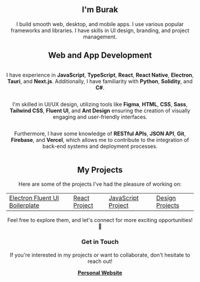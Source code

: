 <!-- Introduction -->
<div align="center">
  <h2>I'm Burak</h2>
  <p>I build smooth web, desktop, and mobile apps. I use various popular frameworks
and libraries. I have skills in UI design, branding, and project management.</p>
</div>

<!-- Skills and Technologies -->
<div align="center">
  <h2>Web and App Development</h2>
  
  <p style="display: inline-block; vertical-align: middle;">
    I have experience in
    <b>JavaScript</b>, 
    <b>TypeScript</b>, 
    <b>React</b>, 
    <b>React Native</b>, 
    <b>Electron</b>, 
    <b>Tauri</b>, and
    <b>Next.js</b>.
    Additionally, I have familiarity with
    <b>Python</b>, 
    <b>Solidity</b>, and
    <b>C#</b>.

  <p style="display: inline-block; vertical-align: middle;">
    I'm skilled in UI/UX design, utilizing tools like 
    <b>Figma</b>, 
    <b>HTML</b>, 
    <b>CSS</b>, 
    <b>Sass</b>, 
    <b>Tailwind CSS</b>, 
    <b>Fluent UI</b>, and
    <b>Ant Design</b>
    ensuring the creation of visually engaging and user-friendly interfaces.
  </p>
    
  <p style="display: inline-block; vertical-align: middle;">
    Furthermore, I have some knowledge of
    <b>RESTful APIs</b>,
    <b>JSON API</b>, 
    <b>Git</b>, 
    <b>Firebase</b>, and
    <b>Vercel</b>,
    which allows me to contribute to the integration of back-end systems and deployment processes.
  </p>
</div>

<!-- Projects Section -->
<div align="center">
  <h2>My Projects</h2>
  <p>Here are some of the projects I've had the pleasure of working on:</p>
  <table>
    <tr>
      <td><a href="https://github.com/burakunal28/electron-react-fluentui-boilerplate">Electron Fluent UI Boilerplate</a></td>
      <td><a href="https://github.com/burakunal28/lyc">React Project</a></td>
      <td><a href="https://github.com/burakunal28/colorful-notes">JavaScript Project</a></td>
      <td><a href="https://www.figma.com/@burakunal">Design Projects</a></td>
    </tr>
  </table>
  <p>Feel free to explore them, and let's connect for more exciting opportunities! 🚀</p>
</div>

<!-- Contact Section -->
<div align="center">
  <h3>Get in Touch</h3>
  <p>If you're interested in my projects or want to collaborate, don't hesitate to reach out!</p>
  <a href="https://linktr.ee/burakunal28"><strong>Personal Website</strong></a>
</div>
